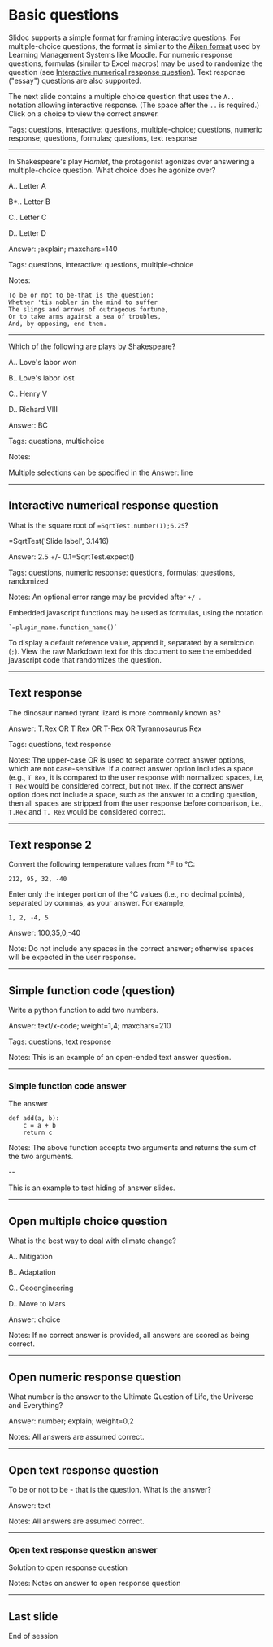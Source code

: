 <!--slidoc-defaults --pace=2 --retakes=2 --features=grade_response,quote_response -->
# Basic questions

Slidoc supports a simple format for framing interactive questions.
For multiple-choice questions, the format is similar to the
[Aiken format](https://docs.moodle.org/24/en/Aiken_format) used by
Learning Management Systems like Moodle. For numeric response
questions, formulas (similar to Excel macros) may be used to randomize
the question (see [Interactive numerical response question](#)). Text
response ("essay") questions are also supported.

The next slide contains a multiple choice question that uses the `A.. `
notation allowing interactive response. (The space after the `..` is
required.) Click on a choice to view the correct answer.

Tags: questions, interactive: questions, multiple-choice;
questions, numeric response; questions, formulas; questions, text
response

<script>
var choices = ['A', 'B', 'C', 'D'];
function randChoice() {return choices[Math.floor(Math.random()*choices.length)];}
var TestScripts = {};
TestScripts.basic = [
  ['-ready'],
  ['+loginPrompt', 0, 500, 'login'],
  ['+lateTokenDialog', 0, 0, 'lateToken', ['none']],
  ['initSession', 0, 0, 'reset'],
  ['initSlideView', 2, 500, 'choice', [randChoice(), 'Just because ...']],
  ['answerTally', 3, 500, 'choice', [randChoice(), 'C']],
  ['answerTally', 4, 500, 'input', [5.5]],
  ['answerTally', 5, 500, 'input', ['T. Rex']],
  ['answerTally', 6, 500, 'input', ['100, 35,0, -40']],
  ['answerTally', 7, 500, 'textarea', ['def add(a,b):\n    return a+b\n']],
  ['answerTally', 9, 500, 'choice', [randChoice()]],
  ['answerTally', 10, 500, 'input', [42, 'According to Douglas Adams']],
  ['answerTally', 11, 500, 'input', ['To be ...']],
  ['answerTally', 13, 0, 'submitSession'],
  ['+lastSlideDialog', 0, 0, 'dialogReturn', [true]],
  ['endPaced', 0, 0, 'end']
  ];
Slidoc.enableTesting(Slidoc.getParameter('testscript')||'', TestScripts);
</script>

---

In Shakespeare's play *Hamlet*, the protagonist agonizes over
answering a multiple-choice question. What choice does he agonize
over?

A.. Letter A

B*.. Letter B

C.. Letter C

D.. Letter D

Answer: ;explain; maxchars=140

Tags: questions, interactive: questions, multiple-choice

Notes:

    To be or not to be-that is the question:
    Whether 'tis nobler in the mind to suffer
    The slings and arrows of outrageous fortune,
    Or to take arms against a sea of troubles,
    And, by opposing, end them. 

---

Which of the following are plays by Shakespeare?

A.. Love's labor won

B.. Love's labor lost

C.. Henry V

D.. Richard VIII

Answer: BC

Tags: questions, multichoice

Notes:

Multiple selections can be specified in the Answer: line

---

## Interactive numerical response question

What is the square root of `=SqrtTest.number(1);6.25`?

<script type="x-slidoc-plugin"> SqrtTest = {
// Sample code for embedding Javascript formulas ("macros") in questions and answers.
// Plugin object SqrtTest is automatically attached to global object SlidocPlugins
// Special function init is called for each slide. 
// Define formulas as functions in the plugin object.
// Special function expect should return the expected answer. 
// Use this.pluginId for a slide-specific ID.
// Use this.randomNumber() to generate uniform random number between 0 and 1.
// Use this.randomNumber(min, max) to pick equally probable integer values between min and max (inclusive).
// (Random number choices will only change if the session is reset.)
// Define any persistent objects after the plugin object (in an anonymous namespace). 
//
    init: function(label, value) {
	    console.log('SqrtTest.init:', this.pluginId, label, value);
  	    // Pick a random integer between 2 and 19, and then divide by 2 
	    var randInt = this.randomNumber(2,19);
	    this.chosenNumber = (0.5*randInt).toFixed(1);
    },

    number: function(n) {
	    console.log('SqrtTest.number:', n, this.pluginId, randVals[this.pluginId]);
	    return (this.chosenNumber*this.chosenNumber).toFixed(2);
    },

    expect: function() {
	    console.log('SqrtTest.expect:', this.pluginId, this.chosenNumber);
	    return this.chosenNumber+' +/- '+'0.1';
    }
}
var randVals = {}; // Optional persistent object
// SqrtTest </script>

=SqrtTest('Slide label', 3.1416)

Answer: 2.5 +/- 0.1=SqrtTest.expect()

Tags: questions, numeric response: questions, formulas; questions, randomized

Notes: An optional error range may be provided after `+/-`.

Embedded javascript functions may be used as formulas, using the notation

    `=plugin_name.function_name()`

To display a default reference value, append it, separated by a
semicolon (`;`). View the raw Markdown text for this document to see
the embedded javascript code that randomizes the question.


---

## Text response

The dinosaur named tyrant lizard is more commonly known as?

Answer: T.Rex OR T Rex OR T-Rex OR Tyrannosaurus Rex

Tags: questions, text response

Notes: The upper-case OR is used to separate correct answer options,
which are not case-sensitive. If a correct answer option includes a
space (e.g., `T Rex`, it is compared to the user response with
normalized spaces, i.e, `T Rex` would be considered correct, but not
`TRex`. If the correct answer option does not include a space, such as
the answer to a coding question, then all spaces are stripped from the
user response before comparison, i.e., `T.Rex` and `T. Rex` would be
considered correct.

---

## Text response 2

Convert the following temperature values from &deg;F to &deg;C:

    212, 95, 32, -40

Enter only the integer portion of the &deg;C values (i.e., no decimal
points), separated by commas, as your answer. For example,

    1, 2, -4, 5
 
Answer: 100,35,0,-40

Note: Do not include any spaces in the correct answer; otherwise
spaces will be expected in the user response.

---

## Simple function code (question)

Write a python function to add two numbers.

Answer: text/x-code; weight=1,4; maxchars=210

Tags: questions, text response 

Notes: This is an example of an open-ended text answer question.

---

### Simple function code answer

The answer

```
def add(a, b):
    c = a + b
    return c
```

Notes: The above function accepts two arguments and returns the sum of
the two arguments.

--

This is an example to test hiding of answer slides.

---

## Open multiple choice question

What is the best way to deal with climate change?

A.. Mitigation

B.. Adaptation

C.. Geoengineering

D.. Move to Mars

Answer: choice

Notes: If no correct answer is provided, all answers are scored as
being correct.

---

## Open numeric response question

What number is the answer to the Ultimate Question of Life, the Universe and Everything?

Answer: number; explain; weight=0,2

Notes: All answers are assumed correct.

---

## Open text response question

To be or not to be - that is the question. What is the answer?

Answer: text

Notes: All answers are assumed correct.

---

### Open text response question answer

Solution to open response question

Notes: Notes on answer to
open response question


---

## Last slide

End of session

